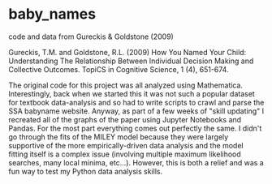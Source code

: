 # baby_names
code and data from Gureckis &amp; Goldstone (2009) 

Gureckis, T.M. and Goldstone, R.L. (2009) How You Named Your Child: Understanding The Relationship Between Individual Decision Making and Collective Outcomes. TopiCS in Cognitive Science, 1 (4), 651-674.


The original code for this project was all analyzed using Mathematica.  Interestingly, back when we started this it was not such a popular dataset for textbook data-analysis and so had to write scripts to crawl and parse the SSA babyname website.  Anyway, as part of a few weeks of "skill updating" I recreated all of the graphs of the paper using Jupyter Notebooks and Pandas.  For the most part everything comes out perfectly the same.  I didn't go through the fits of the MILEY model because they were largely supportive of the more empirically-driven data analysis and the model fitting itself is a complex issue (involving multiple maximum likelihood searches, many local minima, etc...).  However, this is both a relief and was a fun way to test my Python data analysis skills.
